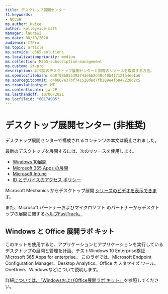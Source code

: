 ```yaml
---
title: デスクトップ展開センター
f1.keywords:
- NOCSH
ms.author: kvice
author: kelleyvice-msft
manager: laurawi
ms.date: 08/10/2020
audience: ITPro
ms.topic: article
ms.service: o365-solutions
ms.localizationpriority: medium
ms.collection: M365-subscription-management
ms.custom: it-pro
description: 非推奨のデスクトップ展開センターと同等のリソースを取得する方法。
ms.openlocfilehash: 6a8f08b855393741e6b2d48c40b4f712154ee1a6
ms.sourcegitcommit: d4b867e37bf741528ded7fb289e4f6847228d2c5
ms.translationtype: MT
ms.contentlocale: ja-JP
ms.lasthandoff: 10/06/2021
ms.locfileid: "60174905"
---
```

# <a name="desktop-deployment-center-deprecated"></a>デスクトップ展開センター (非推奨)

デスクトップ展開センターで構成されるコンテンツの本文は廃止されました。 

最新のデスクトップを展開するには、次のリソースを使用します。

- [Windows 10展開](/windows/deployment/)
- [Microsoft 365 Apps の展開](/deployoffice/deployment-guide-microsoft-365-apps)
- [Microsoft Intune](/mem/intune/fundamentals/planning-guide)
- [ID とデバイスのアクセス ポリシー](../security/office-365-security/microsoft-365-policies-configurations.md)

Microsoft Mechanics からデスクトップ展開 [シリーズのビデオを表示できます](https://www.aka.ms/watchhowtoshift)。

また、Microsoft パートナーおよびマイクロソフト のパートナーからデスクトップの展開に関する[ヘルプFastTrack。](https://www.microsoft.com/fasttrack/microsoft-365)

## <a name="windows-and-office-deployment-lab-kit"></a>Windows と Office 展開ラボ キット

このキットを使用すると、アプリケーションとアプリケーションを実行しているデスクトップの展開と管理を計画、テストWindows 10 Enterprise検証Microsoft 365 Apps for enterprise。 このラボでは、Microsoft Endpoint Configuration Manager、Desktop Analytics、Office カスタマイズ ツール、OneDrive、Windowsなどについて説明します。

詳細[については、「WindowsおよびOffice展開ラボ キット」](modern-desktop-deployment-and-management-lab.md)を参照してください。